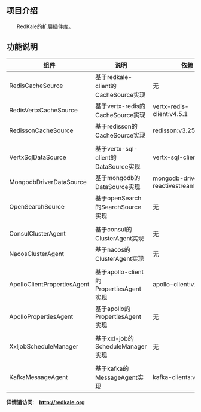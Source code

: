 ## 项目介绍
&emsp;&emsp;RedKale的扩展插件库。
## 功能说明
|组件|说明|依赖|
| --- | --- | --- |
|RedisCacheSource|基于redkale-client的CacheSource实现|无|
|RedisVertxCacheSource|基于vertx-redis的CacheSource实现|vertx-redis-client:v4.5.1|
|RedissonCacheSource|基于redisson的CacheSource实现|redisson:v3.25.2|
|  |  |
|VertxSqlDataSource|基于vertx-sql-client的DataSource实现|vertx-sql-client:v4.5.1|
|MongodbDriverDataSource|基于mongodb的DataSource实现|mongodb-driver-reactivestreams:v4.11.1|
|OpenSearchSource|基于openSearch的SearchSource实现|无|
|  |  |
|ConsulClusterAgent|基于consul的ClusterAgent实现|无|
|NacosClusterAgent|基于nacos的ClusterAgent实现|无|
|  |  |
|ApolloClientPropertiesAgent|基于apollo-client的PropertiesAgent实现|apollo-client:v2.1.0
|ApolloPropertiesAgent|基于apollo的PropertiesAgent实现|无|
|  |  |
|XxljobScheduleManager|基于xxl-job的ScheduleManager实现|无|
|  |  |
|KafkaMessageAgent|基于kafka的MessageAgent实现|kafka-clients:v3.6.1|


<b>详情请访问:&nbsp;&nbsp;&nbsp;&nbsp;<a href='http://redkale.org' target='_blank'>http://redkale.org</a></b>
